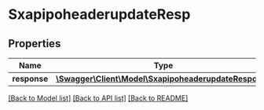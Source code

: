# SxapipoheaderupdateResp

## Properties
Name | Type | Description | Notes
------------ | ------------- | ------------- | -------------
**response** | [**\Swagger\Client\Model\SxapipoheaderupdateResponse**](SxapipoheaderupdateResponse.md) |  | [optional] 

[[Back to Model list]](../README.md#documentation-for-models) [[Back to API list]](../README.md#documentation-for-api-endpoints) [[Back to README]](../README.md)


